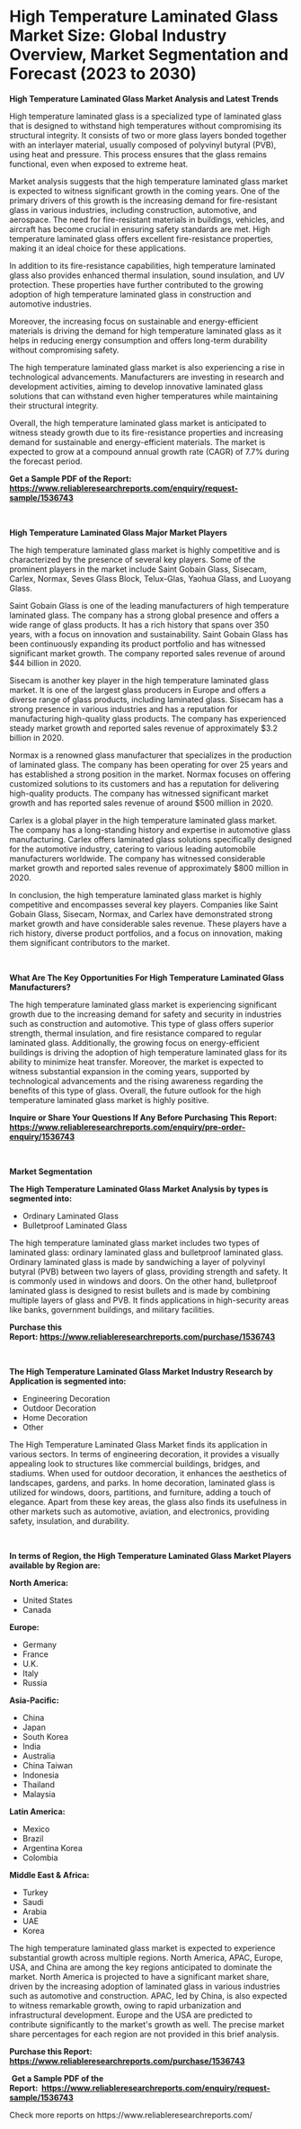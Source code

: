 <p><h1>High Temperature Laminated Glass Market Size: Global Industry Overview, Market Segmentation and Forecast (2023 to 2030)</h1></p><p><strong>High Temperature Laminated Glass Market Analysis and Latest Trends</strong></p>
<p><p>High temperature laminated glass is a specialized type of laminated glass that is designed to withstand high temperatures without compromising its structural integrity. It consists of two or more glass layers bonded together with an interlayer material, usually composed of polyvinyl butyral (PVB), using heat and pressure. This process ensures that the glass remains functional, even when exposed to extreme heat.</p><p>Market analysis suggests that the high temperature laminated glass market is expected to witness significant growth in the coming years. One of the primary drivers of this growth is the increasing demand for fire-resistant glass in various industries, including construction, automotive, and aerospace. The need for fire-resistant materials in buildings, vehicles, and aircraft has become crucial in ensuring safety standards are met. High temperature laminated glass offers excellent fire-resistance properties, making it an ideal choice for these applications.</p><p>In addition to its fire-resistance capabilities, high temperature laminated glass also provides enhanced thermal insulation, sound insulation, and UV protection. These properties have further contributed to the growing adoption of high temperature laminated glass in construction and automotive industries.</p><p>Moreover, the increasing focus on sustainable and energy-efficient materials is driving the demand for high temperature laminated glass as it helps in reducing energy consumption and offers long-term durability without compromising safety.</p><p>The high temperature laminated glass market is also experiencing a rise in technological advancements. Manufacturers are investing in research and development activities, aiming to develop innovative laminated glass solutions that can withstand even higher temperatures while maintaining their structural integrity.</p><p>Overall, the high temperature laminated glass market is anticipated to witness steady growth due to its fire-resistance properties and increasing demand for sustainable and energy-efficient materials. The market is expected to grow at a compound annual growth rate (CAGR) of 7.7% during the forecast period.</p></p>
<p><strong>Get a Sample PDF of the Report:&nbsp; <a href="https://www.reliableresearchreports.com/enquiry/request-sample/1536743">https://www.reliableresearchreports.com/enquiry/request-sample/1536743</a></strong></p>
<p>&nbsp;</p>
<p><strong>High Temperature Laminated Glass Major Market Players</strong></p>
<p><p>The high temperature laminated glass market is highly competitive and is characterized by the presence of several key players. Some of the prominent players in the market include Saint Gobain Glass, Sisecam, Carlex, Normax, Seves Glass Block, Telux-Glas, Yaohua Glass, and Luoyang Glass.</p><p>Saint Gobain Glass is one of the leading manufacturers of high temperature laminated glass. The company has a strong global presence and offers a wide range of glass products. It has a rich history that spans over 350 years, with a focus on innovation and sustainability. Saint Gobain Glass has been continuously expanding its product portfolio and has witnessed significant market growth. The company reported sales revenue of around $44 billion in 2020.</p><p>Sisecam is another key player in the high temperature laminated glass market. It is one of the largest glass producers in Europe and offers a diverse range of glass products, including laminated glass. Sisecam has a strong presence in various industries and has a reputation for manufacturing high-quality glass products. The company has experienced steady market growth and reported sales revenue of approximately $3.2 billion in 2020.</p><p>Normax is a renowned glass manufacturer that specializes in the production of laminated glass. The company has been operating for over 25 years and has established a strong position in the market. Normax focuses on offering customized solutions to its customers and has a reputation for delivering high-quality products. The company has witnessed significant market growth and has reported sales revenue of around $500 million in 2020.</p><p>Carlex is a global player in the high temperature laminated glass market. The company has a long-standing history and expertise in automotive glass manufacturing. Carlex offers laminated glass solutions specifically designed for the automotive industry, catering to various leading automobile manufacturers worldwide. The company has witnessed considerable market growth and reported sales revenue of approximately $800 million in 2020.</p><p>In conclusion, the high temperature laminated glass market is highly competitive and encompasses several key players. Companies like Saint Gobain Glass, Sisecam, Normax, and Carlex have demonstrated strong market growth and have considerable sales revenue. These players have a rich history, diverse product portfolios, and a focus on innovation, making them significant contributors to the market.</p></p>
<p>&nbsp;</p>
<p><strong>What Are The Key Opportunities For High Temperature Laminated Glass Manufacturers?</strong></p>
<p><p>The high temperature laminated glass market is experiencing significant growth due to the increasing demand for safety and security in industries such as construction and automotive. This type of glass offers superior strength, thermal insulation, and fire resistance compared to regular laminated glass. Additionally, the growing focus on energy-efficient buildings is driving the adoption of high temperature laminated glass for its ability to minimize heat transfer. Moreover, the market is expected to witness substantial expansion in the coming years, supported by technological advancements and the rising awareness regarding the benefits of this type of glass. Overall, the future outlook for the high temperature laminated glass market is highly positive.</p></p>
<p><strong>Inquire or Share Your Questions If Any Before Purchasing This Report: <a href="https://www.reliableresearchreports.com/enquiry/pre-order-enquiry/1536743">https://www.reliableresearchreports.com/enquiry/pre-order-enquiry/1536743</a></strong></p>
<p>&nbsp;</p>
<p><strong>Market Segmentation</strong></p>
<p><strong>The High Temperature Laminated Glass Market Analysis by types is segmented into:</strong></p>
<p><ul><li>Ordinary Laminated Glass</li><li>Bulletproof Laminated Glass</li></ul></p>
<p><p>The high temperature laminated glass market includes two types of laminated glass: ordinary laminated glass and bulletproof laminated glass. Ordinary laminated glass is made by sandwiching a layer of polyvinyl butyral (PVB) between two layers of glass, providing strength and safety. It is commonly used in windows and doors. On the other hand, bulletproof laminated glass is designed to resist bullets and is made by combining multiple layers of glass and PVB. It finds applications in high-security areas like banks, government buildings, and military facilities.</p></p>
<p><strong>Purchase this Report:&nbsp;<a href="https://www.reliableresearchreports.com/purchase/1536743">https://www.reliableresearchreports.com/purchase/1536743</a></strong></p>
<p>&nbsp;</p>
<p><strong>The High Temperature Laminated Glass Market Industry Research by Application is segmented into:</strong></p>
<p><ul><li>Engineering Decoration</li><li>Outdoor Decoration</li><li>Home Decoration</li><li>Other</li></ul></p>
<p><p>The High Temperature Laminated Glass Market finds its application in various sectors. In terms of engineering decoration, it provides a visually appealing look to structures like commercial buildings, bridges, and stadiums. When used for outdoor decoration, it enhances the aesthetics of landscapes, gardens, and parks. In home decoration, laminated glass is utilized for windows, doors, partitions, and furniture, adding a touch of elegance. Apart from these key areas, the glass also finds its usefulness in other markets such as automotive, aviation, and electronics, providing safety, insulation, and durability.</p></p>
<p>&nbsp;</p>
<p><strong>In terms of Region, the High Temperature Laminated Glass Market Players available by Region are:</strong></p>
<p>
    <p> <strong> North America: </strong>
        <ul>
            <li>United States</li>
            <li>Canada</li>
        </ul>
        </p> 
    <p> <strong> Europe: </strong>
        <ul>
            <li>Germany</li>
            <li>France</li>
            <li>U.K.</li>
            <li>Italy</li>
            <li>Russia</li>
        </ul>
        </p> 
    <p> <strong> Asia-Pacific: </strong>
        <ul>
            <li>China</li>
            <li>Japan</li>
            <li>South Korea</li>
            <li>India</li>
            <li>Australia</li>
            <li>China Taiwan</li>
            <li>Indonesia</li>
            <li>Thailand</li>
            <li>Malaysia</li>
        </ul>
        </p> 
    <p> <strong> Latin America: </strong>
        <ul>
            <li>Mexico</li>
            <li>Brazil</li>
            <li>Argentina Korea</li>
            <li>Colombia</li>
        </ul>
        </p> 
    <p> <strong> Middle East & Africa: </strong>
        <ul>
            <li>Turkey</li>
            <li>Saudi</li>
            <li>Arabia</li>
            <li>UAE</li>
            <li>Korea</li>
        </ul>
    </p>
    </p>
<p><p>The high temperature laminated glass market is expected to experience substantial growth across multiple regions. North America, APAC, Europe, USA, and China are among the key regions anticipated to dominate the market. North America is projected to have a significant market share, driven by the increasing adoption of laminated glass in various industries such as automotive and construction. APAC, led by China, is also expected to witness remarkable growth, owing to rapid urbanization and infrastructural development. Europe and the USA are predicted to contribute significantly to the market's growth as well. The precise market share percentages for each region are not provided in this brief analysis.</p></p>
<p><strong>Purchase this Report: <a href="https://www.reliableresearchreports.com/purchase/1536743">https://www.reliableresearchreports.com/purchase/1536743</a></strong></p>
<p>&nbsp;<strong>Get a Sample PDF of the Report:&nbsp;&nbsp;<a href="https://www.reliableresearchreports.com/enquiry/request-sample/1536743">https://www.reliableresearchreports.com/enquiry/request-sample/1536743</a></strong></p>
<p><strong></strong></p>
<p>Check more reports on https://www.reliableresearchreports.com/</p>